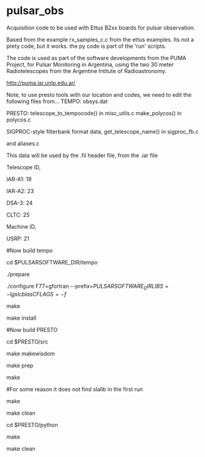 # pulsar_obs
Acquisition code to be used with Ettus B2xx boards for pulsar observation. 

Based from the example rx_samples_c.c from the ettus examples.
Its not a prety code, but it works.
the py code is part of the 'run' scripts.

The code is used as part of the software developments from the PUMA Project, for Pulsar Monitoring in Argentina, using the two 30 meter Radiotelescopes from the Argentine Intitute of Radioastronomy.

http://puma.iar.unlp.edu.ar/


Note, to use presto tools with our location and codes, we need to edit the following files from...
TEMPO:
obsys.dat

PRESTO: 
telescope_to_tempocode() in misc_utils.c
make_polycos() in polycos.c

SIGPROC-style filterbank format data,
get_telescope_name() in sigproc_fb.c

and aliases.c

This data will be used by the .fil header file, from the .iar file

Telescope ID,

IAR-A1: 19

IAR-A2: 23

DSA-3: 24

CLTC: 25


Machine ID,

USRP: 21


#Now build tempo

cd $PULSARSOFTWARE_DIR/tempo

./prepare

./configure F77=gfortran --prefix=$PULSARSOFTWARE_DIR LIBS=-lgslcblas CFLAGS=-f$

make

make install


#Now build PRESTO

cd $PRESTO/src

make makewisdom

make prep

make

#For some reason it does not find slalib in the first run

make

make clean

cd $PRESTO/python

make

make clean


